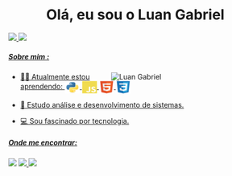<h1 align="center">Olá, eu sou o Luan Gabriel</h1>

<div>
  <a href="https://github.com/Luan-gab-oliveira">
  <img height="160em" src="https://github-readme-stats.vercel.app/api?username=Luan-gab-oliveira&show_icons=true&theme=react&include_all_commits=true&count_private=true"/>
  <img height="160em" src="https://github-readme-stats.vercel.app/api/top-langs/?username=Luan-gab-oliveira&layout=compact&langs_count=7&theme=react"/>
</div>



##### Sobre mim :

<img src="https://c.tenor.com/2uyENRmiUt0AAAAC/coding.gif" min-width="400px" max-width="400px" width="300px" align="right" alt="Luan Gabriel">

- 👨‍💻 Atualmente estou aprendendo: <img align="center" alt="Rosa-Python" height="25" width="30" src="https://raw.githubusercontent.com/devicons/devicon/master/icons/python/python-original.svg"> <img align="center" alt="Rafa-Js" height="25" width="30" src="https://raw.githubusercontent.com/devicons/devicon/master/icons/javascript/javascript-plain.svg">
  <img align="center" alt="Rosa-HTML" height="25" width="30" src="https://raw.githubusercontent.com/devicons/devicon/master/icons/html5/html5-original.svg">
  <img align="center" alt="Rosa-CSS" height="25" width="30" src="https://raw.githubusercontent.com/devicons/devicon/master/icons/css3/css3-original.svg">



- 🏫 Estudo análise e desenvolvimento de sistemas.
 - 💻 Sou fascinado por tecnologia.



##### Onde me encontrar:
<p align="left">
  
  <a href="https://www.linkedin.com/in/luan-oliveira-5188081b3/" alt="Linkedin">
  <img src="https://img.shields.io/badge/-Linkedin-0e76a8?style=for-the-badge&logo=Linkedin&logoColor=white&link=https://https://www.linkedin.com/in/luan-oliveira" /><a/>
  
  <a href="https://www.instagram.com/luan_oliveira.dev/" alt="Instagram">
  <img src="https://img.shields.io/badge/-Instagram-FF1174?style=for-the-badge&logo=instagram&logoColor=white&link=https://www.instagram.com/luan_oliveira.dev/"/>
  <a href = "dev.luanoliveira@gmail.com"><img src="https://img.shields.io/badge/-Gmail-%3333?style=for-the-badge&logo=gmail&logoColor=white" target="_blank"></a>
</a>

 
